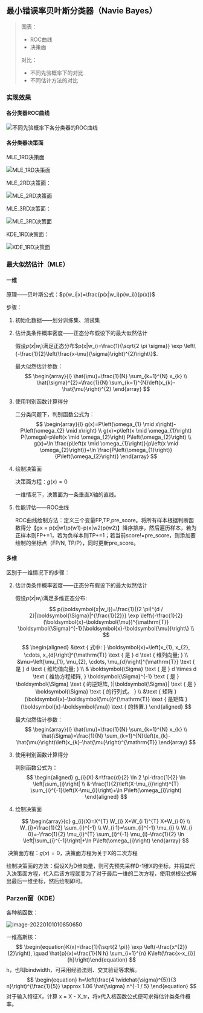 ## 最小错误率贝叶斯分类器（Navie Bayes）

> 图表：
>
> - ROC曲线
> - 决策面
>
> 
>
> 对比：
>
> - 不同先验概率下的对比
> - 不同估计方法的对比



### 实现效果

#### 各分类器ROC曲线

![不同先验概率下各分类器的ROC曲线](.\img\不同先验概率下各分类器的ROC曲线.png)



#### 各分类器决策面

MLE_1RD决策面

![MLE_1RD决策面](.\img\MLE_1RD决策面.png)



MLE_2RD决策面：

![MLE_2RD决策面](.\img\MLE_2RD决策面.png)



MLE_3RD决策面：

![MLE_3RD决策面](.\img\MLE_3RD决策面.png)



KDE_1RD决策面：

![KDE_1RD决策面](.\img\KDE_1RD决策面.png)





### 最大似然估计（MLE）

#### 一维

原理——贝叶斯公式：$p(w_i|x)=\frac{p(x|w_i)p(w_i)}{p(x)}$

步骤：

1. 初始化数据——划分训练集、测试集

2. 估计类条件概率密度——正态分布假设下的最大似然估计

   假设$p(x|w_i)$满足正态分布$p(x|w_i)=\frac{1}{\sqrt{2 \pi \sigma}} \exp \left\{-\frac{1}{2}\left(\frac{x-\mu}{\sigma}\right)^{2}\right\}$.

   最大似然估计参数：
   $$
   \begin{array}{l}
   \hat{\mu}=\frac{1}{N} \sum_{k=1}^{N} x_{k} \\
   \hat{\sigma}^{2}=\frac{1}{N} \sum_{k=1}^{N}\left(x_{k}-\hat{\mu}\right)^{2}
   \end{array}
   $$
   
3. 使用判别函数计算得分

   二分类问题下，判别函数公式为：
   $$
   \begin{array}{l}
   g(x)=P\left(\omega_{1} \mid x\right)-P\left(\omega_{2} \mid x\right) \\
   g(x)=p\left(x \mid \omega_{1}\right) P(\omega)-p\left(x \mid \omega_{2}\right) P\left(\omega_{2}\right) \\
   g(x)=\ln \frac{p\left(x \mid \omega_{1}\right)}{p\left(x \mid \omega_{2}\right)}+\ln \frac{P\left(\omega_{1}\right)}{P\left(\omega_{2}\right)}
   \end{array}
   $$
   
4. 绘制决策面

   决策面方程：$g(x)=0$

   一维情况下，决策面为一条垂直X轴的直线。

   

5. 性能评估——ROC曲线

   ROC曲线绘制方法：定义三个变量FP,TP,pre_score。将所有样本根据判断函数得分【gx = p(x|w1)p(w1)-p(x|w2)p(w2)】降序排序，然后遍历样本，若为正样本则FP+=1，若为负样本则TP+=1；若当前score!=pre_score，则添加要绘制的坐标点（FP/N, TP/P），同时更新pre_score。



#### 多维

区别于一维情况下的步骤：

2. 估计类条件概率密度——正态分布假设下的最大似然估计

   假设$p(x|w_i)$满足多维正态分布: 
   $$
   p(\boldsymbol{x|w_i})=\frac{1}{(2 \pi)^{d / 2}|\boldsymbol{\Sigma}|^{\frac{1}{2}}} \exp \left\{-\frac{1}{2}(\boldsymbol{x}-\boldsymbol{\mu})^{\mathrm{T}} \boldsymbol{\Sigma}^{-1}(\boldsymbol{x}-\boldsymbol{\mu})\right\}
   \\
   $$

   $$
   \begin{aligned}
   &\text { 式中: } \boldsymbol{x}=\left[x_{1}, x_{2}, \cdots, x_{d}\right]^{\mathrm{T}} \text { 是 } d \text { 维列向量; } \\
   &\mu=\left[\mu_{1}, \mu_{2}, \cdots, \mu_{d}\right]^{\mathrm{T}} \text { 是 } d \text { 维均值向量; } \\
   & \boldsymbol{\Sigma} \text { 是 } d \times d \text { 维协方程矩阵, } \boldsymbol{\Sigma}^{-1} \text { 是 } \boldsymbol{\Sigma} \text { 的逆矩阵, }|\boldsymbol{\Sigma}| \text { 是 } \boldsymbol{\Sigma} \text { 的行列式。 } \\
   &\text { 矩阵 }(\boldsymbol{x}-\boldsymbol{\mu})^{\mathrm{T}} \text { 是矩阵 }(\boldsymbol{x}-\boldsymbol{\mu}) \text { 的转置.}
   \end{aligned}
   $$

   最大似然估计参数：
   $$
   \begin{array}{l}
   \hat{\mu}=\frac{1}{N} \sum_{k=1}^{N} x_{k} \\
   \hat{\Sigma}=\frac{1}{N} \sum_{k=1}^{N}\left(x_{k}-\hat{\mu}\right)\left(x_{k}-\hat{\mu}\right)^{\mathrm{T}}
   \end{array}
   $$



 3.  使用判别函数计算得分

     判别函数公式为：
     $$
     \begin{aligned}
     g_{i}(X) &=\frac{d}{2} \ln 2 \pi-\frac{1}{2} \ln \left|\sum_{i}\right| \\
     &-\frac{1}{2}\left(X-\mu_{i}\right)^{T} \sum_{i}^{-1}\left(X-\mu_{i}\right)+\ln P\left(\omega_{i}\right)
     \end{aligned}
     $$

     

  4.  绘制决策面

      $$
      \begin{array}{c}
      g_{i}(X)=X^{T} W_{i} X+W_{i 1}^{T} X+W_{i 0} \\
      W_{i}=\frac{1}{2} \sum_{i}^{-1} \\
      W_{i 1}=\sum_{i}^{-1} \mu_{i} \\
      W_{i 0}=-\frac{1}{2} \mu_{i}^{T} \sum_{i}^{-1} \mu_{i}-\frac{1}{2} \ln \left|\sum_{i}^{-1}\right|+\ln P\left(\omega_{i}\right)
      \end{array}
      $$
      

​		决策面方程：$g(x)=0$，决策面方程为关于X的二次方程

​		绘制决策面的方法：假设X为D维向量，则可先预先采样D-1维X的坐标，并将其代入决策面方程，代入后该方程就变为了对于最后一维的二次方程，使用求根公式解出最后一维坐标，然后绘制即可。





### Parzen窗（KDE）

各种核函数：

![image-20220101010850650](.\img\核函数)

一维高斯核：
$$
\begin{equation}K(x)=\frac{1}{\sqrt{2 \pi}} \exp \left(-\frac{x^{2}}{2}\right), \quad \hat{p}(x)=\frac{1}{N h} \sum_{i=1}^{n} K\left(\frac{x-x_{i}}{h}\right)\end{equation}
$$
h，也叫bindwidth，可采用经验法则、交叉验证等求解。
$$
\begin{equation}
h=\left(\frac{4 \widehat{\sigma}^{5}}{3 n}\right)^{\frac{1}{5}} \approx 1.06 \hat{\sigma} n^{-1 / 5}
\end{equation}
$$
对于输入特征X，计算 x = X - X_tr，将x代入核函数公式便可求得估计类条件概率。
